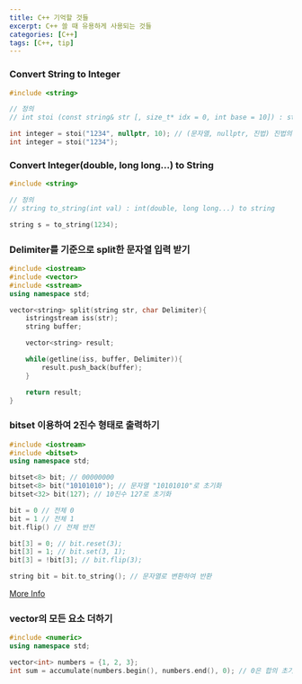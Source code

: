 ```yaml
---
title: C++ 기억할 것들
excerpt: C++ 쓸 때 유용하게 사용되는 것들
categories: [C++]
tags: [C++, tip]
---
```


### Convert String to Integer

```cpp
#include <string>

// 정의
// int stoi (const string& str [, size_t* idx = 0, int base = 10]) : string to int

int integer = stoi("1234", nullptr, 10); // (문자열, nullptr, 진법) 진법의 기본값은 10
int integer = stoi("1234");

```

### Convert Integer(double, long long...) to String

```cpp
#include <string>

// 정의
// string to_string(int val) : int(double, long long...) to string

string s = to_string(1234);

```

### Delimiter를 기준으로 split한 문자열 입력 받기

```cpp
#include <iostream>
#include <vector>
#include <sstream>
using namespace std;

vector<string> split(string str, char Delimiter){
    istringstream iss(str);
    string buffer;

    vector<string> result;

    while(getline(iss, buffer, Delimiter)){
        result.push_back(buffer);
    }

    return result;
}
```

### bitset 이용하여 2진수 형태로 출력하기

```cpp
#include <iostream>
#include <bitset>
using namespace std;

bitset<8> bit; // 00000000
bitset<8> bit("10101010"); // 문자열 "10101010"로 초기화
bitset<32> bit(127); // 10진수 127로 초기화

bit = 0 // 전체 0
bit = 1 // 전체 1
bit.flip() // 전체 반전

bit[3] = 0; // bit.reset(3);
bit[3] = 1; // bit.set(3, 1);
bit[3] = !bit[3]; // bit.flip(3);

string bit = bit.to_string(); // 문자열로 변환하여 반환

```
<a href="https://notepad96.tistory.com/35" class="btn btn--info">More Info</a>

### vector의 모든 요소 더하기

```cpp
#include <numeric>
using namespace std;

vector<int> numbers = {1, 2, 3};
int sum = accumulate(numbers.begin(), numbers.end(), 0); // 0은 합의 초기값

```